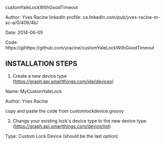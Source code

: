 
customYaleLockWithGoodTimeout 


Author: Yves Racine
linkedIn profile: ca.linkedin.com/pub/yves-racine-m-sc-a/0/406/4b/

Date: 2014-06-05

Code: https://gihttps://github.com/yracine/customYaleLockWithGoodTimeout

INSTALLATION STEPS
-------------------


1) Create a new device type (https://graph.api.smartthings.com/ide/devices)

  Name: MyCustomYaleLock
  
  Author: Yves Racine
  
  copy and paste the code from customlockdevice.groovy
  
2) Change your existing lock's device type to the new device type (https://graph.api.smartthings.com/device/list)

  Type: Custom Lock Device (should be the last option)
